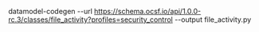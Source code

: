datamodel-codegen  --url https://schema.ocsf.io/api/1.0.0-rc.3/classes/file_activity?profiles=security_control --output file_activity.py
